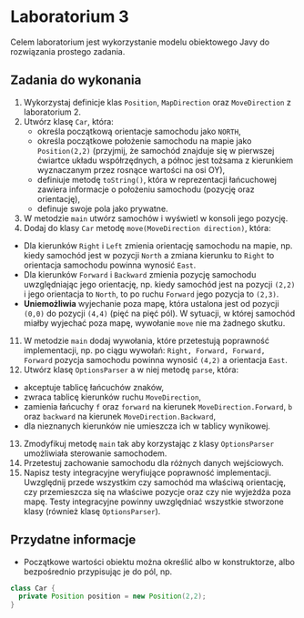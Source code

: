 # Laboratorium 3

Celem laboratorium jest wykorzystanie modelu obiektowego Javy do rozwiązania prostego zadania.


## Zadania do wykonania

1. Wykorzystaj definicje klas `Position`, `MapDirection` oraz `MoveDirection` z laboratorium 2.
8. Utwórz klasę `Car`, która:
   * określa początkową orientacje samochodu jako `NORTH`,
   * określa początkowe położenie samochodu na mapie jako `Position(2,2)` (przyjmij, że samochód znajduje się w
     pierwszej ćwiartce układu współrzędnych, a północ jest tożsama z kierunkiem wyznaczanym przez rosnące wartości na
     osi OY),
   * definiuje metodę `toString()`, która w reprezentacji łańcuchowej zawiera informacje o położeniu samochodu (pozycję
     oraz orientację),
   * definuje swoje pola jako prywatne.
9. W metodzie `main` utwórz samochów i wyświetl w konsoli jego pozycję.
10. Dodaj do klasy `Car` metodę `move(MoveDirection direction)`, która:
   * Dla kierunków `Right` i `Left` zmienia orientację samochodu na mapie, np. kiedy samochód jest w pozycji `North` a
     zmiana kierunku to `Right` to orientacja samochodu powinna wynosić `East`.
   * Dla kierunków `Forward` i `Backward` zmienia pozycję samochodu uwzględniając jego orientację, np. kiedy samochód
     jest na pozycji `(2,2)` i jego orientacja to `North`, to po ruchu `Forward` jego pozycja to `(2,3)`.
   * **Uniemożliwia** wyjechanie poza mapę, która ustalona jest od pozycji `(0,0)` do pozycji `(4,4)` (pięć na pięć pól). W
     sytuacji, w której samochód miałby wyjechać poza mapę, wywołanie `move` nie ma żadnego skutku.
11. W metodzie `main` dodaj wywołania, które przetestują poprawność implementacji, np. po ciągu wywołań: `Right, Forward,
   Forward, Forward` pozycja samochodu powinna wynosić `(4,2)` a orientacja `East`.
12. Utwórz klasę `OptionsParser` a w niej metodę `parse`, która:
   * akceptuje tablicę łańcuchów znaków,
   * zwraca tablicę kierunków ruchu `MoveDirection`,
   * zamienia łańcuchy `f` oraz `forward` na kierunek `MoveDirection.Forward`, `b` oraz `backward` na kierunek
     `MoveDirection.Backward`,
   * dla nieznanych kierunków nie umieszcza ich w tablicy wynikowej.
13. Zmodyfikuj metodę `main` tak aby korzystając z klasy `OptionsParser` umożliwiała sterowanie samochodem.
14. Przetestuj zachowanie samochodu dla różnych danych wejściowych.
15. Napisz testy integracyjne weryfiujące poprawność implementacji. Uwzględnij przede wszystkim czy
    samochód ma właściwą orientację, czy przemieszcza się na właściwe pozycje oraz czy nie wyjeżdża poza mapę. Testy
    integracyjne powinny uwzględniać wszystkie stworzone klasy (również klasę `OptionsParser`).

## Przydatne informacje

* Początkowe wartości obiektu można określić albo w konstruktorze, albo bezpośrednio przypisując je do pól, np.
```java
class Car {
  private Position position = new Position(2,2);
}
```

